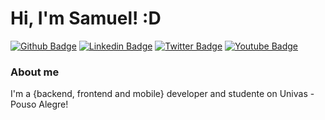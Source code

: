 # Hi, I'm Samuel! :D

[![Github Badge](https://img.shields.io/badge/-Github-000?style=flat-square&logo=Github&logoColor=white&link=https://github.com/Samuelbrandani)](https://github.com/Samuelbrandani)
[![Linkedin Badge](https://img.shields.io/badge/-LinkedIn-blue?style=flat-square&logo=Linkedin&logoColor=white&link=https://www.linkedin.com/in/samuel-brandani-757203171/)](https://www.linkedin.com/in/samuel-brandani-757203171/)
[![Twitter Badge](https://img.shields.io/badge/-Twitter-1ca0f1?style=flat-square&labelColor=1ca0f1&logo=twitter&logoColor=white&link=https://twitter.com/samuel_brandani)](https://twitter.com/samuel_brandani)
[![Youtube Badge](https://img.shields.io/badge/-YouTube-ff0000?style=flat-square&labelColor=ff0000&logo=youtube&logoColor=white&link=https://www.youtube.com/channel/UChAldsS6UvIK0pI5yBsCHig)](https://www.youtube.com/channel/UChAldsS6UvIK0pI5yBsCHig)

### About me
I'm a {backend, frontend and mobile} developer and studente on Univas - Pouso Alegre!
